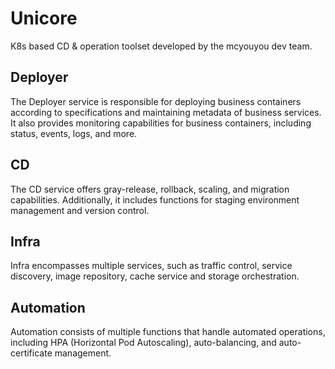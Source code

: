 # Unicore
K8s based CD & operation toolset developed by the mcyouyou dev team.

## Deployer
The Deployer service is responsible for deploying business containers according to specifications and maintaining metadata of business services. 
It also provides monitoring capabilities for business containers, including status, events, logs, and more.

## CD
The CD service offers gray-release, rollback, scaling, and migration capabilities. Additionally, it includes functions for staging environment management and version control.

## Infra
Infra encompasses multiple services, such as traffic control, service discovery, image repository, cache service and storage orchestration.

## Automation
Automation consists of multiple functions that handle automated operations, including HPA (Horizontal Pod Autoscaling),
auto-balancing, and auto-certificate management.
